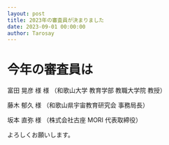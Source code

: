 ```yaml
---
layout: post
title: 2023年の審査員が決まりました
date: 2023-09-01 00:00:00
author: Tarosay
---
```


# 今年の審査員は

富田 晃彦 様 様 （和歌山大学 教育学部 教職大学院 教授）  
  
藤木 郁久 様 （和歌山県宇宙教育研究会 事務局長）  
  
坂本 直弥 様 （株式会社古座 MORI 代表取締役）  
  
  
よろしくお願いします。  
